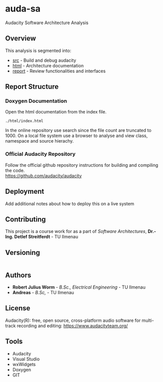 # auda-sa

Audacity Software Architecture Analysis

## Overview

This analysis is segmented into:

* [src](https://github.com/audacity/audacity) - Build and debug audacity
* [html](https://github.com/arjayW/auda-sa/tree/master/html) - Architecture documentation
* [report](https://github.com/arjayW/auda-sa) - Review functionalities and interfaces


## Report Structure

### Doxygen Documentation

Open the html documentation from the index file.
```
./html/index.html
```

In the online repository use search since the file count are truncated to 1000.
On a local file system use a browser to analyse and view class, namespace and source hierachy.



### Official Audacity Repository

Follow the official github repository instructions for building and compiling the code.  
https://github.com/audacity/audacity


## Deployment

Add additional notes about how to deploy this on a live system


## Contributing

This project is a course work for as a part of *Software Architectures*, **Dr.-Ing. Detlef Streitferdt** - TU Ilmenau


## Versioning

```
```


## Authors

* **Robert Julius Worm** - *B.Sc., Electrical Engineering* - TU Ilmenau
* **Andreas** - *B.Sc,* - TU Ilmenau


## License

Audacity(R): free, open source, cross-platform audio software for 
multi-track recording and editing: https://www.audacityteam.org/

## Tools

* Audacity
* Visual Studio
* wxWidgets
* Doxygen
* GIT
